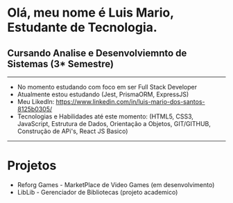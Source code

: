 # Olá, meu nome é Luis Mario, Estudante de Tecnologia.
## Cursando Analise e Desenvolviemnto de Sistemas (3* Semestre)

***
- No momento estudando com foco em ser Full Stack Developer
- Atualmente estou estudando (Jest, PrismaORM, ExpressJS)
- Meu LikedIn: https://www.linkedin.com/in/luis-mario-dos-santos-8125b0305/
- Tecnologias e Habilidades até este momento: (HTML5, CSS3, JavaScript, Estrutura de Dados, Orientação a Objetos, GIT/GITHUB, Construção de APi's, React JS Basico)
***

# Projetos
+ Reforg Games - MarketPlace de Video Games (em desenvolvimento)
+ LibLib - Gerenciador de Bibliotecas (projeto academico)


